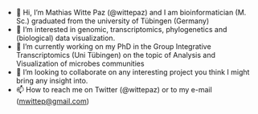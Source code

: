 - 👋 Hi, I’m Mathias Witte Paz (@wittepaz) and I am bioinformatician (M. Sc.) graduated from the university of Tübingen (Germany)
- 👀 I’m interested in genomic, transcriptomics, phylogenetics and (biological) data visualization. 
- 🌱 I’m currently working on my PhD in the Group Integrative Transcriptomics (Uni Tübingen) on the topic of Analysis and Visualization of microbes communities
- 💞️ I’m looking to collaborate on any interesting project you think I might bring any insight into. 
- 📫 How to reach me on Twitter (@wittepaz) or to my e-mail (mwittep@gmail.com)

<!---
mwittep/mwittep is a ✨ special ✨ repository because its `README.md` (this file) appears on your GitHub profile.
You can click the Preview link to take a look at your changes.
--->
